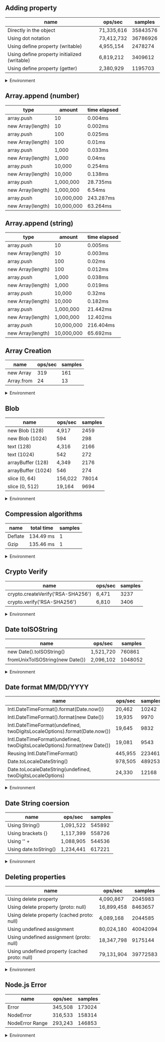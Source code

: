 ## Adding property

|name|ops/sec|samples|
|-|-|-|
|Directly in the object|71,335,616|35843576|
|Using dot notation|73,412,732|36786926|
|Using define property (writable)|4,955,154|2478274|
|Using define property initialized (writable)|6,819,212|3409612|
|Using define property (getter)|2,380,929|1195703|


<details>
<summary>Environment</summary>

* __Machine:__ linux x64 | 4 vCPUs | 7.6GB Mem
* __Run:__ Fri Oct 17 2025 15:41:01 GMT+0000 (Coordinated Universal Time)
* __Node:__ `v22.17.1`
</details>

<!--
{"environment":{"platform":"linux","arch":"x64","cpus":4,"totalMemory":7.59783935546875},"benchmarks":[{"name":"Directly in the object","samples":35843576,"opsSec":71335616.50208323},{"name":"Using dot notation","samples":36786926,"opsSec":73412732.34220125},{"name":"Using define property (writable)","samples":2478274,"opsSec":4955154.7888589455},{"name":"Using define property initialized (writable)","samples":3409612,"opsSec":6819212.270954894},{"name":"Using define property (getter)","samples":1195703,"opsSec":2380929.31103725}]}-->

## Array.append (number)

|type|amount|time elapsed|
|-|-|-|
array.push|10|0.004ms
new Array(length)|10|0.002ms
array.push|100|0.025ms
new Array(length)|100|0.01ms
array.push|1,000|0.033ms
new Array(length)|1,000|0.04ms
array.push|10,000|0.254ms
new Array(length)|10,000|0.138ms
array.push|1,000,000|28.735ms
new Array(length)|1,000,000|6.54ms
array.push|10,000,000|243.287ms
new Array(length)|10,000,000|63.264ms
## Array.append (string)

|type|amount|time elapsed|
|-|-|-|
array.push|10|0.005ms
new Array(length)|10|0.003ms
array.push|100|0.02ms
new Array(length)|100|0.012ms
array.push|1,000|0.038ms
new Array(length)|1,000|0.019ms
array.push|10,000|0.32ms
new Array(length)|10,000|0.182ms
array.push|1,000,000|21.442ms
new Array(length)|1,000,000|12.402ms
array.push|10,000,000|216.404ms
new Array(length)|10,000,000|65.692ms

## Array Creation

|name|ops/sec|samples|
|-|-|-|
|new Array|319|161|
|Array.from|24|13|


<details>
<summary>Environment</summary>

* __Machine:__ linux x64 | 4 vCPUs | 7.6GB Mem
* __Run:__ Fri Oct 17 2025 15:46:27 GMT+0000 (Coordinated Universal Time)
* __Node:__ `v22.17.1`
</details>

<!--
{"environment":{"platform":"linux","arch":"x64","cpus":4,"totalMemory":7.59783935546875},"benchmarks":[{"name":"new Array","samples":161,"opsSec":319.86084551264923},{"name":"Array.from","samples":13,"opsSec":24.092807436496322}]}-->

## Blob

|name|ops/sec|samples|
|-|-|-|
|new Blob (128)|4,917|2459|
|new Blob (1024)|594|298|
|text (128)|4,316|2166|
|text (1024)|542|272|
|arrayBuffer (128)|4,349|2176|
|arrayBuffer (1024)|546|274|
|slice (0, 64)|156,022|78014|
|slice (0, 512)|19,164|9694|


<details>
<summary>Environment</summary>

* __Machine:__ linux x64 | 4 vCPUs | 7.6GB Mem
* __Run:__ Fri Oct 17 2025 15:50:59 GMT+0000 (Coordinated Universal Time)
* __Node:__ `v22.17.1`
</details>

<!--
{"environment":{"platform":"linux","arch":"x64","cpus":4,"totalMemory":7.59783935546875},"benchmarks":[{"name":"new Blob (128)","samples":2459,"opsSec":4917.951784400705},{"name":"new Blob (1024)","samples":298,"opsSec":594.7496304933309},{"name":"text (128)","samples":2166,"opsSec":4316.094535589981},{"name":"text (1024)","samples":272,"opsSec":542.7472319247657},{"name":"arrayBuffer (128)","samples":2176,"opsSec":4349.165127186797},{"name":"arrayBuffer (1024)","samples":274,"opsSec":546.4869459646034},{"name":"slice (0, 64)","samples":78014,"opsSec":156022.22811369316},{"name":"slice (0, 512)","samples":9694,"opsSec":19164.075898691968}]}-->

## Compression algorithms

|name|total time|samples|
|-|-|-|
|Deflate|134.49 ms|1|
|Gzip|135.46 ms|1|


<details>
<summary>Environment</summary>

* __Machine:__ linux x64 | 4 vCPUs | 7.6GB Mem
* __Run:__ Fri Oct 17 2025 15:55:32 GMT+0000 (Coordinated Universal Time)
* __Node:__ `v22.17.1`
</details>

<!--
{"environment":{"platform":"linux","arch":"x64","cpus":4,"totalMemory":7.59783935546875},"benchmarks":[{"name":"Deflate","samples":1,"totalTime":0.134491521},{"name":"Gzip","samples":1,"totalTime":0.135460783}]}-->

## Crypto Verify

|name|ops/sec|samples|
|-|-|-|
|crypto.createVerify('RSA-SHA256')|6,471|3237|
|crypto.verify('RSA-SHA256')|6,810|3406|


<details>
<summary>Environment</summary>

* __Machine:__ linux x64 | 4 vCPUs | 7.6GB Mem
* __Run:__ Fri Oct 17 2025 15:59:50 GMT+0000 (Coordinated Universal Time)
* __Node:__ `v22.17.1`
</details>

<!--
{"environment":{"platform":"linux","arch":"x64","cpus":4,"totalMemory":7.59783935546875},"benchmarks":[{"name":"crypto.createVerify('RSA-SHA256')","samples":3237,"opsSec":6471.845380292303},{"name":"crypto.verify('RSA-SHA256')","samples":3406,"opsSec":6810.518507908974}]}-->

## Date toISOString

|name|ops/sec|samples|
|-|-|-|
|new Date().toISOString()|1,521,720|760861|
|fromUnixToISOString(new Date())|2,096,102|1048052|


<details>
<summary>Environment</summary>

* __Machine:__ linux x64 | 4 vCPUs | 7.6GB Mem
* __Run:__ Fri Oct 17 2025 16:01:18 GMT+0000 (Coordinated Universal Time)
* __Node:__ `v22.17.1`
</details>

<!--
{"environment":{"platform":"linux","arch":"x64","cpus":4,"totalMemory":7.59783935546875},"benchmarks":[{"name":"new Date().toISOString()","samples":760861,"opsSec":1521720.3169773293},{"name":"fromUnixToISOString(new Date())","samples":1048052,"opsSec":2096102.666878704}]}-->

## Date format MM/DD/YYYY

|name|ops/sec|samples|
|-|-|-|
|Intl.DateTimeFormat().format(Date.now())|20,462|10242|
|Intl.DateTimeFormat().format(new Date())|19,935|9970|
|Intl.DateTimeFormat(undefined, twoDigitsLocaleOptions).format(Date.now())|19,645|9832|
|Intl.DateTimeFormat(undefined, twoDigitsLocaleOptions).format(new Date())|19,081|9543|
|Reusing Intl.DateTimeFormat()|445,955|223461|
|Date.toLocaleDateString()|978,505|489253|
|Date.toLocaleDateString(undefined, twoDigitsLocaleOptions)|24,330|12168|


<details>
<summary>Environment</summary>

* __Machine:__ linux x64 | 4 vCPUs | 7.6GB Mem
* __Run:__ Fri Oct 17 2025 16:05:10 GMT+0000 (Coordinated Universal Time)
* __Node:__ `v22.17.1`
</details>

<!--
{"environment":{"platform":"linux","arch":"x64","cpus":4,"totalMemory":7.59783935546875},"benchmarks":[{"name":"Intl.DateTimeFormat().format(Date.now())","samples":10242,"opsSec":20462.866074695252},{"name":"Intl.DateTimeFormat().format(new Date())","samples":9970,"opsSec":19935.517618476595},{"name":"Intl.DateTimeFormat(undefined, twoDigitsLocaleOptions).format(Date.now())","samples":9832,"opsSec":19645.24480265837},{"name":"Intl.DateTimeFormat(undefined, twoDigitsLocaleOptions).format(new Date())","samples":9543,"opsSec":19081.397719521232},{"name":"Reusing Intl.DateTimeFormat()","samples":223461,"opsSec":445955.385458643},{"name":"Date.toLocaleDateString()","samples":489253,"opsSec":978505.0097529301},{"name":"Date.toLocaleDateString(undefined, twoDigitsLocaleOptions)","samples":12168,"opsSec":24330.966117757966}]}-->

## Date String coersion

|name|ops/sec|samples|
|-|-|-|
|Using String()|1,091,522|545892|
|Using brackets {}|1,117,399|558726|
|Using '' + |1,088,905|544536|
|Using date.toString()|1,234,441|617221|


<details>
<summary>Environment</summary>

* __Machine:__ linux x64 | 4 vCPUs | 7.6GB Mem
* __Run:__ Fri Oct 17 2025 16:10:19 GMT+0000 (Coordinated Universal Time)
* __Node:__ `v22.17.1`
</details>

<!--
{"environment":{"platform":"linux","arch":"x64","cpus":4,"totalMemory":7.59783935546875},"benchmarks":[{"name":"Using String()","samples":545892,"opsSec":1091522.9229981399},{"name":"Using brackets {}","samples":558726,"opsSec":1117399.2632243729},{"name":"Using '' + ","samples":544536,"opsSec":1088905.438846263},{"name":"Using date.toString()","samples":617221,"opsSec":1234441.2494597204}]}-->

## Deleting properties

|name|ops/sec|samples|
|-|-|-|
|Using delete property|4,090,867|2045983|
|Using delete property (proto: null)|16,899,458|8463657|
|Using delete property (cached proto: null)|4,089,168|2044585|
|Using undefined assignment|80,024,180|40042094|
|Using undefined assignment (proto: null)|18,347,798|9175144|
|Using undefined property (cached proto: null)|79,131,904|39772583|


<details>
<summary>Environment</summary>

* __Machine:__ linux x64 | 4 vCPUs | 7.6GB Mem
* __Run:__ Fri Oct 17 2025 16:14:02 GMT+0000 (Coordinated Universal Time)
* __Node:__ `v22.17.1`
</details>

<!--
{"environment":{"platform":"linux","arch":"x64","cpus":4,"totalMemory":7.59783935546875},"benchmarks":[{"name":"Using delete property","samples":2045983,"opsSec":4090867.847435035},{"name":"Using delete property (proto: null)","samples":8463657,"opsSec":16899458.41989299},{"name":"Using delete property (cached proto: null)","samples":2044585,"opsSec":4089168.274370988},{"name":"Using undefined assignment","samples":40042094,"opsSec":80024180.58779934},{"name":"Using undefined assignment (proto: null)","samples":9175144,"opsSec":18347798.864214882},{"name":"Using undefined property (cached proto: null)","samples":39772583,"opsSec":79131904.3773038}]}-->

## Node.js Error

|name|ops/sec|samples|
|-|-|-|
|Error|345,508|173024|
|NodeError|316,533|158314|
|NodeError Range|293,243|146853|


<details>
<summary>Environment</summary>

* __Machine:__ linux x64 | 4 vCPUs | 7.6GB Mem
* __Run:__ Fri Oct 17 2025 16:16:55 GMT+0000 (Coordinated Universal Time)
* __Node:__ `v22.17.1`
</details>

<!--
{"environment":{"platform":"linux","arch":"x64","cpus":4,"totalMemory":7.59783935546875},"benchmarks":[{"name":"Error","samples":173024,"opsSec":345508.0331356549},{"name":"NodeError","samples":158314,"opsSec":316533.50461979886},{"name":"NodeError Range","samples":146853,"opsSec":293243.96656574286}]}-->
